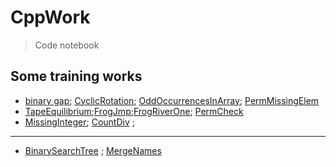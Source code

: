 # CppWork
> Code notebook

## Some training works
- [binary gap](https://github.com/MorganWoods/CppWork/blob/master/binarygap/main.cpp); [CyclicRotation](https://github.com/MorganWoods/CppWork/blob/master/CyclicRotation/main.cpp); [OddOccurrencesInArray](https://github.com/MorganWoods/CppWork/tree/master/OddOccurrencesInArray/solution.cpp); [PermMissingElem](https://github.com/MorganWoods/CppWork/blob/master/PermMissingElem/solution.py)
- [TapeEquilibrium](https://github.com/MorganWoods/CppWork/blob/master/TapeEquilibrium/main.cpp);[FrogJmp](https://github.com/MorganWoods/CppWork/blob/master/FrogJmp/main.cpp);[FrogRiverOne](https://github.com/MorganWoods/CppWork/blob/master/FrogRiverOne/main.cpp); [PermCheck](https://github.com/MorganWoods/CppWork/blob/master/PermCheck/main.cpp)
- [MissingInteger](https://github.com/MorganWoods/CppWork/blob/master/MissingInteger/main.cpp); [CountDiv](https://github.com/MorganWoods/CppWork/blob/master/CountDiv/main.cpp) ;
____
- [BinarySearchTree](https://github.com/MorganWoods/CppWork/blob/master/testdome/binarySearchTree.cpp) ; [MergeNames](https://github.com/MorganWoods/CppWork/blob/master/testdome/MergeNames.cpp)



